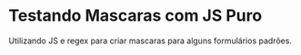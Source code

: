 # Testando Mascaras com JS Puro

Utilizando JS e regex para criar mascaras para alguns formulários padrões.